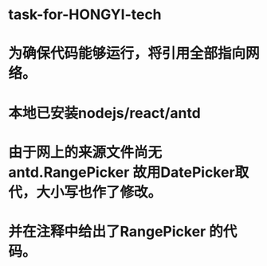 # task-for-HONGYI-tech
# 为确保代码能够运行，将引用全部指向网络。
# 本地已安装nodejs/react/antd
# 由于网上的来源文件尚无antd.RangePicker 故用DatePicker取代，大小写也作了修改。
# 并在注释中给出了RangePicker 的代码。
